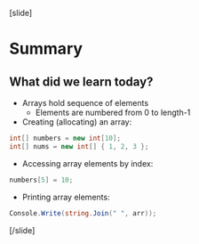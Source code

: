 [slide]
# Summary
## What did we learn today?
- Arrays hold sequence of elements
    - Elements are numbered from 0 to length-1
- Creating (allocating) an array:
```csharp
int[] numbers = new int[10];
int[] nums = new int[] { 1, 2, 3 };
```
- Accessing array elements by index:
```csharp
numbers[5] = 10;
```
- Printing array elements:
```csharp
Console.Write(string.Join(" ", arr));
```

[/slide]
